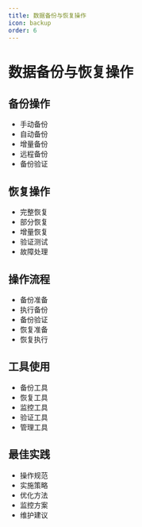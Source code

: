 ```yaml
---
title: 数据备份与恢复操作
icon: backup
order: 6
---
```


# 数据备份与恢复操作

## 备份操作
- 手动备份
- 自动备份
- 增量备份
- 远程备份
- 备份验证

## 恢复操作
- 完整恢复
- 部分恢复
- 增量恢复
- 验证测试
- 故障处理

## 操作流程
- 备份准备
- 执行备份
- 备份验证
- 恢复准备
- 恢复执行

## 工具使用
- 备份工具
- 恢复工具
- 监控工具
- 验证工具
- 管理工具

## 最佳实践
- 操作规范
- 实施策略
- 优化方法
- 监控方案
- 维护建议
